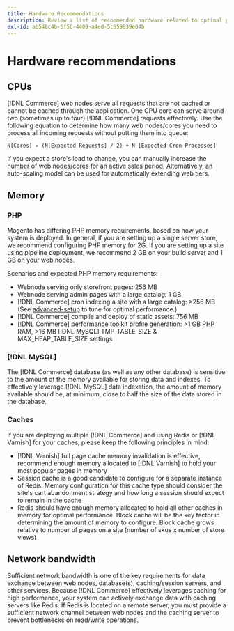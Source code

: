 ```yaml
---
title: Hardware Recommendations
description: Review a list of recommended hardware related to optimal performance of Adobe Commerce and Magento Open Source deployments.
exl-id: ab548c4b-6f56-4409-a4ed-5c959939e04b
---
```

# Hardware recommendations

## CPUs

[!DNL Commerce] web nodes serve all requests that are not cached or cannot be cached through the application. One CPU core can serve around two (sometimes up to four) [!DNL Commerce] requests effectively. Use the following equation to determine how many  web nodes/cores you need to process all incoming requests without putting them into queue:

```
N[Cores] = (N[Expected Requests] / 2) + N [Expected Cron Processes]
```

If you expect a store's load to change, you can manually increase the number of web nodes/cores for an active sales period. Alternatively, an auto-scaling model can be used for automatically extending web tiers.

## Memory

### PHP

Magento has differing PHP memory requirements, based on how your system is deployed.  In general, if you are setting up a single server store, we recommend configuring PHP memory for 2G.  If you are setting up a site using pipeline deployment, we recommend 2 GB on your build server and 1 GB on your web nodes.

Scenarios and expected PHP memory requirements:

*  Webnode serving only storefront pages: 256 MB
*  Webnode serving admin pages with a large catalog: 1 GB
*  [!DNL Commerce] cron indexing a site with a large catalog: >256 MB (See [advanced-setup](../performance/advanced-setup.md) to tune for optimal performance.)
*  [!DNL Commerce] compile and deploy of static assets: 756 MB
*  [!DNL Commerce] performance toolkit profile generation: >1 GB PHP RAM, >16 MB [!DNL MySQL] TMP_TABLE_SIZE & MAX_HEAP_TABLE_SIZE settings

### [!DNL MySQL]

The [!DNL Commerce] database (as well as any other database) is sensitive to the amount of the memory available for storing data and indexes. To effectively leverage [!DNL MySQL] data indexation, the amount of memory available should be, at minimum, close to half the size of the data stored in the database.

### Caches

If you are deploying multiple [!DNL Commerce] and using Redis or [!DNL Varnish] for your caches, please keep the following principles in mind:

*  [!DNL Varnish] full page cache memory invalidation is effective, recommend enough memory allocated to [!DNL Varnish] to hold your most popular pages in memory
*  Session cache is a good candidate to configure for a separate instance of Redis.  Memory configuration for this cache type should consider the site's cart abandonment strategy and how long a session should expect to remain in the cache
*  Redis should have enough memory allocated to hold all other caches in memory for optimal performance.  Block cache will be the key factor in determining the amount of memory to configure.  Block cache grows relative to number of pages on a site (number of skus x number of store views)

## Network bandwidth

Sufficient network bandwidth is one of the key requirements for data exchange between web nodes, database(s), caching/session servers, and other services. Because [!DNL Commerce] effectively leverages caching for high performance, your system can actively exchange data with caching servers like Redis. If Redis is located on a remote server, you must provide a sufficient network channel between web nodes and the caching server to prevent bottlenecks on read/write operations.
